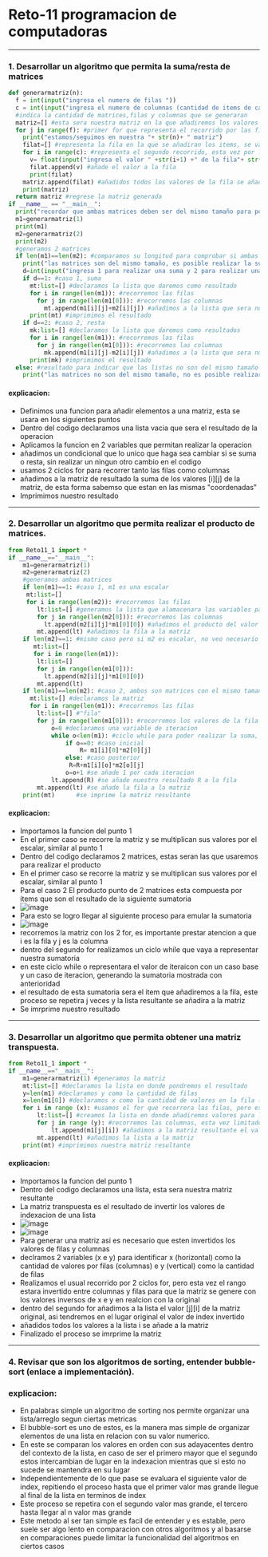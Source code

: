 # Reto-11 programacion de computadoras
----------------------------------

### 1. Desarrollar un algoritmo que permita la suma/resta de matrices

```python
def generarmatriz(n):
  f = int(input("ingresa el numero de filas "))
  c = int(input("ingresa el numero de columnas (cantidad de items de cada fila)"))
  #indica la cantidad de matrices,filas y columnas que se generaran
  matriz=[] #esta sera nuestra matriz en la que añadiremos los valores que desee el usuario
  for j in range(f): #primer for que representa el recorrido por las filas
    print("estamos/seguimos en nuestra "+ str(n)+ " matriz")
    filat=[] #representa la fila en la que se añadiran los items, se vacia cada vez que se cambia de fila
    for i in range(c): #representa el segundo recorrido, esta vez por las columnas
      v= float(input("ingresa el valor " +str(i+1) +" de la fila"+ str(j+1))) #el usuario indica el valor que quiere añadir, estara en el puesto [j][i]
      filat.append(v) #añade el valor a la fila
      print(filat)
    matriz.append(filat) #añadidos todos los valores de la fila se añade la fila a la matriz, siendo nuestra j fila
    print(matriz)
  return matriz #regrese la matriz generada
if __name__ == "__main__":
  print("recordar que ambas matrices deben ser del mismo tamaño para poder realizar la suma o resta")
  m1=generarmatriz(1)
  print(m1)
  m2=generarmatriz(2)
  print(m2)
  #generamos 2 matrices
  if len(m1)==len(m2): #comparamos su longitud para comprobar si ambas matrices son del mismo tamaño
    print("las matrices son del mismo tamaño, es posible realizar la suma y resta")
    d=int(input("ingresa 1 para realizar una suma y 2 para realizar una resta")) #le pedimos al usuario indicar que desea hacer
    if d==1: #caso 1, suma
      mt:list=[] #declaramos la lista que daremos como resultado
      for i in range(len(m1)): #recorremos las filas
        for j in range(len(m1[0])): #recorremos las columnas
          mt.append(m1[i][j]+m2[i][j]) #añadimos a la lista que sera nuestro resultado la suma de los valores [i][j] de ambas matrices
      print(mt) #imprimimos el resultado
    if d==2: #caso 2, resta
      mk:list=[] #declaramos la lista que daremos como resultados
      for i in range(len(m1)): #recorremos las filas
        for j in range(len(m1[0])): #recorremos las columnas
          mk.append(m1[i][j]-m2[i][j]) #añadimos a la lista que sera nuestro resultado la resta de los valores [i][j] de ambas matrices
      print(mk) #imprimimos el resultado
  else: #resultado para indicar que las listas no son del mismo tamaño
    print("las matrices no son del mismo tamaño, no es posible realizar la suma")

```
#### explicacion:
- Definimos una funcion para añadir elementos a una matriz, esta se usara en los siguientes puntos
- Dentro del codigo declaramos una lista vacia que sera el resultado de la operacion
- Aplicamos la funcion en 2 variables que permitan realizar la operacion
- añadimos un condicional que lo unico que haga sea cambiar si se suma o resta, sin realizar un ningun otro cambio en el codigo
- usamos 2 ciclos for para recorrer tanto las filas como columnas
- añadimos a la matriz de resultado la suma de los valores [i][j] de la matriz, de esta forma sabemso que estan en las mismas "coordenadas"
- Imprimimos nuestro resultado
-----------------------------------
### 2. Desarrollar un algoritmo que permita realizar el producto de matrices.

```python
from Reto11_1 import *
if __name__=="__main__":
    m1=generarmatriz(1)
    m2=generarmatriz(2)
    #generamos ambas matrices
    if len(m1)==1: #caso 1, m1 es una escalar
     mt:list=[]
     for i in range(len(m2)): #recorremos las filas
        lt:list=[] #generamos la lista que alamacenara las variables para despues añadirlas como fila en la matriz, se ira reiniciando por cada ciclo
        for j in range(len(m2[0])): #recorremos las columnas
          lt.append(m2[i][j]*m1[0][0]) #añadimos el producto del valor de m2[i][j] por nuestro escalar a la fila
        mt.append(lt) #añadimos la fila a la matriz
    if len(m2)==1: #mismo caso pero si m2 es escalar, no veo necesario explicar aqui
       mt:list=[]
       for i in range(len(m1)):
        lt:list=[]
        for j in range(len(m1[0])):
          lt.append(m2[i][j]*m1[0][0])
        mt.append(lt)
    if len(m1)==len(m2): #caso 2, ambos son matrices con el mismo tamaño
      mt:list=[] #declaramos la matriz
      for i in range(len(m1)): #recorremos las filas
        lt:list=[] #"fila"
        for j in range(len(m1[0])): #recorremos los valores de la fila
            o=0 #declaramos una variable de iteracion
            while o<len(m1): #ciclo while para poder realizar la suma, es una sumatoria hasta len(m1)
                if o==0: #caso inicial
                    R= m1[i][0]*m2[0][j]
                else: #caso posterior
                 R=R+m1[i][o]*m2[o][j]
                o=o+1 #se añade 1 por cada iteracion
            lt.append(R) #se añade nuestro resultado R a la fila
        mt.append(lt) #se añade la fila a la matriz
    print(mt)      #se imprime la matriz resultante
```
#### explicacion:
- Importamos la funcion del punto 1
- En el primer caso se recorre la matriz y se multiplican sus valores por el escalar, similar al punto 1
- Dentro del codigo declaramos 2 matrices, estas seran las que usaremos para realizar el producto
- En el primer caso se recorre la matriz y se multiplican sus valores por el escalar, similar al punto 1
- Para el caso 2 El producto punto de 2 matrices esta compuesta por items que son el resultado de la siguiente sumatoria
- ![image](https://github.com/user-attachments/assets/8f774ff3-e3b9-4842-93b9-0ee9d7aacd0c)
- Para esto se logro llegar al siguiente proceso para emular la sumatoria
- ![image](https://github.com/user-attachments/assets/0b01cac7-c803-4373-a48e-1435a5c8fe04)
- recorremos la matriz con los 2 for, es importante prestar atencion a que i es la fila y j es la columna
- dentro del segundo for realizamos un ciclo while que vaya a representar nuestra sumatoria
- en este ciclo while o representara el valor de iteraicon con un caso base y un caso de iteracion, generando la sumatoria mostrada con anterioridad
- el resultado de esta sumatoria sera el item que añadiremos a la fila, este proceso se repetira j veces y la lista resultante se añadira a la matriz
- Se imrprime nuestro resultado
-----------------------------------
### 3. Desarrollar un algoritmo que permita obtener una matriz transpuesta.
```python
from Reto11_1 import *
if __name__=="__main__":
    m1=generarmatriz(1) #generamos la matriz
    mt:list=[] #declaramos la lista en donde pondremos el resultado
    y=len(m1) #declaramos y como la cantidad de filas
    x=len(m1[0]) #declaramos x como la cantidad de valores en la fila (columnas)
    for i in range (x): #usamos el for que recorrera las filas, pero esta estara limitado a la cantidad de columnas
        lt:list=[] #creamos la lista en donde añadiremos valores para la fila i
        for j in range (y): #recorremos las columnas, esta vez limitado a la cantidad de filas de la matriz original
            lt.append(m1[j][i]) #añadimos a la matriz resultante el valor, pero esta vez con los valores de indexacion invertidos
        mt.append(lt) #añadimos la lista a la matriz
    print(mt) #imprimimos nuestra matriz resultante
```
#### explicacion:
- Importamos la funcion del punto 1
- Dentro del codigo declaramos una lista, esta sera nuestra matriz resultante
- La matriz transpuesta es el resultado de invertir los valores de indexacion de una lista
- ![image](https://github.com/user-attachments/assets/492f5c9e-678b-42b0-a424-4d65f9fa19bd)
- ![image](https://github.com/user-attachments/assets/53ef3faa-9dbe-43ca-a383-4b9b913a06c8)
- Para generar una matriz asi es necesario que esten invertidos los valores de filas y columnas
- declramos 2 variables (x e y) para identificar x (horizontal) como la cantidad de valores por filas (columnas) e y (vertical) como la cantidad de filas
- Realizamos el usual recorrido por 2 ciclos for, pero esta vez el rango estara invertido entre columnas y filas para que la matriz se genere con los valores inversos de x e y en realcion con la original
- dentro del segundo for añadimos a la lista el valor [j][i] de la matriz original, asi tendremos en el lugar original el valor de index invertido
- añadidos todos los valores a la lista i se añade a la matriz
- Finalizado el proceso se imrprime la matriz
-----------------------------------

### 4. Revisar que son los algoritmos de sorting, entender bubble-sort (enlace a implementación).
### explicacion:
- En palabras simple un algoritmo de sorting nos permite organizar una lista/arreglo segun ciertas metricas
- El bubble-sort es uno de estos, es la manera mas simple de organizar elementos de una lista en relacion con su valor numerico.
- En este se comparan los valores en orden con sus adayacentes dentro del contexto de la lista, en caso de ser el primero mayor que el segundo estos intercambian de lugar en la indexacion mientras que si esto no sucede se mantendra en su lugar
- Independientemente de lo que pase se evaluara el siguiente valor de index, repitiendo el proceso hasta que el primer valor mas grande llegue al final de la lista en terminos de index
- Este proceso se repetira con el segundo valor mas grande, el tercero hasta llegar al n valor mas grande
- Este metodo al ser tan simple es facil de entender y es estable, pero suele ser algo lento en comparacion con otros algoritmos y al basarse en comparaciones puede limitar la funcionalidad del algoritmos en ciertos casos
